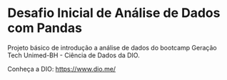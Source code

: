 # Desafio Inicial de Análise de Dados com Pandas


Projeto básico de introdução a análise de dados do bootcamp Geração Tech Unimed-BH - Ciência de Dados da DIO.


Conheça a DIO: https://www.dio.me/
